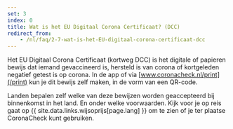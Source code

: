 ```yaml
---
set: 3
index: 0
title: Wat is het EU Digitaal Corona Certificaat? (DCC)
redirect_from:
    - /nl/faq/2-7-wat-is-het-EU-digitaal-corona-certificaat-dcc
---
```

Het EU Digitaal Corona Certificaat (kortweg DCC) is het digitale of papieren bewijs dat iemand gevaccineerd is, hersteld is van corona of kortgeleden negatief getest is op corona. In de app of via [www.coronacheck.nl/print](/print) kun je dit bewijs zelf maken, in de vorm van een QR-code.

Landen bepalen zelf welke van deze bewijzen worden geaccepteerd bij binnenkomst in het land. En onder welke voorwaarden. Kijk voor je op reis gaat op {{ site.data.links.wijsoprijs[page.lang] }} om te zien of je ter plaatse CoronaCheck kunt gebruiken.
